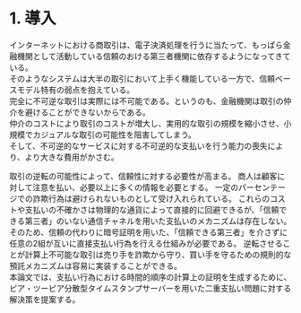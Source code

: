 # 1. 導入

インターネットにおける商取引は、電子決済処理を行うに当たって、もっぱら金融機関として活動している信頼のおける第三者機関に依存するようになってきている。  
そのようなシステムは大半の取引において上手く機能している一方で、信頼ベースモデル特有の弱点を抱えている。  
完全に不可逆な取引は実際には不可能である。というのも、金融機関は取引の仲介を避けることができないからである。  
仲介のコストにより取引のコストが増大し、実用的な取引の規模を縮小させ、小規模でカジュアルな取引の可能性を阻害してしまう。  
そして、不可逆的なサービスに対する不可逆的な支払いを行う能力の喪失により、より大きな費用がかさむ。  
  
取引の逆転の可能性によって、信頼性に対する必要性が高まる。
商人は顧客に対して注意を払い、必要以上に多くの情報を必要とする。
一定のパーセンテージでの詐欺行為は避けられないものとして受け入れられている。
これらのコストや支払いの不確かさは物理的な通貨によって直接的に回避できるが、「信頼できる第三者」のいない通信チャネルを用いた支払いのメカニズムは存在しない。  
そのため、信頼の代わりに暗号証明を用いた、「信頼できる第三者」を介さずに任意の2組が互いに直接支払い行為を行える仕組みが必要である。 
逆転させることが計算上不可能な取引は売り手を詐欺から守り、買い手を守るための規則的な預託メカニズムは容易に実装することができる。  
本論文では、支払い行為における時間的順序の計算上の証明を生成するために、ピア・ツーピア分散型タイムスタンプサーバーを用いた二重支払い問題に対する解決策を提案する。


